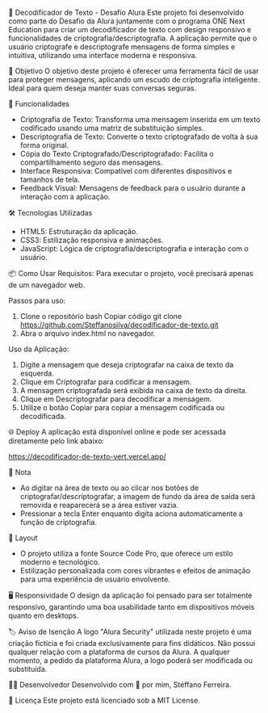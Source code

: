 🔐 Decodificador de Texto - Desafio Alura
Este projeto foi desenvolvido como parte do Desafio da Alura juntamente com o programa ONE Next Education para criar um decodificador de texto com design responsivo e funcionalidades de criptografia/descriptografia. A aplicação permite que o usuário criptografe e descriptografe mensagens de forma simples e intuitiva, utilizando uma interface moderna e responsiva.

🎯 Objetivo
O objetivo deste projeto é oferecer uma ferramenta fácil de usar para proteger mensagens, aplicando um escudo de criptografia inteligente. Ideal para quem deseja manter suas conversas seguras.

🚀 Funcionalidades
- Criptografia de Texto: Transforma uma mensagem inserida em um texto codificado usando uma matriz de substituição simples.
- Descriptografia de Texto: Converte o texto criptografado de volta à sua forma original.
- Cópia do Texto Criptografado/Descriptografado: Facilita o compartilhamento seguro das mensagens.
- Interface Responsiva: Compatível com diferentes dispositivos e tamanhos de tela.
- Feedback Visual: Mensagens de feedback para o usuário durante a interação com a aplicação.

🛠️ Tecnologias Utilizadas
- HTML5: Estruturação da aplicação.
- CSS3: Estilização responsiva e animações.
- JavaScript: Lógica de criptografia/descriptografia e interação com o usuário.

📦 Como Usar
Requisitos:
Para executar o projeto, você precisará apenas de um navegador web.

Passos para uso:
1. Clone o repositório
bash
Copiar código
git clone https://github.com/Steffanosilva/decodificador-de-texto.git
2. Abra o arquivo index.html no navegador.

Uso da Aplicação:
1. Digite a mensagem que deseja criptografar na caixa de texto da esquerda.
2. Clique em Criptografar para codificar a mensagem.
3. A mensagem criptografada será exibida na caixa de texto da direita.
4. Clique em Descriptografar para decodificar a mensagem.
5. Utilize o botão Copiar para copiar a mensagem codificada ou decodificada.

🌐 Deploy
A aplicação está disponível online e pode ser acessada diretamente pelo link abaixo:

https://decodificador-de-texto-vert.vercel.app/

🚨 Nota
- Ao digitar na área de texto ou ao clicar nos botões de criptografar/descriptografar, a imagem de fundo da área de saída será removida e reaparecerá se a área estiver vazia.
- Pressionar a tecla Enter enquanto digita aciona automaticamente a função de criptografia.

🎨 Layout
- O projeto utiliza a fonte Source Code Pro, que oferece um estilo moderno e tecnológico.
- Estilização personalizada com cores vibrantes e efeitos de animação para uma experiência de usuário envolvente.

🖥️ Responsividade
O design da aplicação foi pensado para ser totalmente responsivo, garantindo uma boa usabilidade tanto em dispositivos móveis quanto em desktops.

🏷️ Aviso de Isenção
A logo "Alura Security" utilizada neste projeto é uma criação fictícia e foi criada exclusivamente para fins didáticos. Não possui qualquer relação com a plataforma de cursos da Alura. A qualquer momento, a pedido da plataforma Alura, a logo poderá ser modificada ou substituída.

👨‍💻 Desenvolvedor
Desenvolvido com 💙 por mim, Stéffano Ferreira.

📜 Licença
Este projeto está licenciado sob a MIT License.